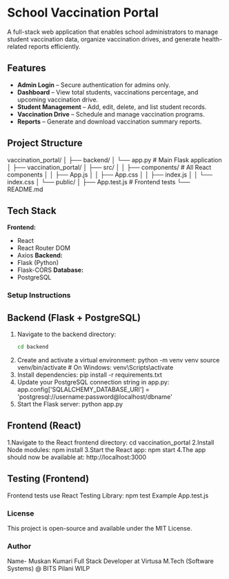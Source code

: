#  School Vaccination Portal
A full-stack web application that enables school administrators to manage student vaccination data, organize vaccination drives, and generate health-related reports efficiently.

##  Features
-  **Admin Login** – Secure authentication for admins only.
-  **Dashboard** – View total students, vaccinations percentage, and upcoming vaccination drive.
-  **Student Management** – Add, edit, delete, and list student records.
-  **Vaccination Drive** – Schedule and manage vaccination programs.
-  **Reports** – Generate and download vaccination summary reports.

##  Project Structure
vaccination_portal/
│
├── backend/
│ └── app.py # Main Flask application
│
├── vaccination_portal/
│ ├── src/
│ │ ├── components/ # All React components
│ │ ├── App.js
│ │ ├── App.css
│ │ ├── index.js
│ │ └── index.css
│ └── public/
│
├── App.test.js # Frontend tests
└── README.md

## Tech Stack
**Frontend:**
- React
- React Router DOM
- Axios
**Backend:**
- Flask (Python)
- Flask-CORS
**Database:**
- PostgreSQL

### Setup Instructions

## Backend (Flask + PostgreSQL)
1. Navigate to the backend directory:
   ```bash
   cd backend
2. Create and activate a virtual environment:
python -m venv venv
source venv/bin/activate     # On Windows: venv\Scripts\activate
3. Install dependencies:
pip install -r requirements.txt
4. Update your PostgreSQL connection string in app.py:
app.config['SQLALCHEMY_DATABASE_URI'] = 'postgresql://username:password@localhost/dbname'
5. Start the Flask server:
python app.py

## Frontend (React)
1.Navigate to the React frontend directory:
cd vaccination_portal
2.Install Node modules:
npm install
3.Start the React app:
npm start
4.The app should now be available at:
http://localhost:3000

## Testing (Frontend)
Frontend tests use React Testing Library:
npm test
Example App.test.js

### License
This project is open-source and available under the MIT License.

### Author
Name- Muskan Kumari
Full Stack Developer at Virtusa
M.Tech (Software Systems) @ BITS Pilani WILP

